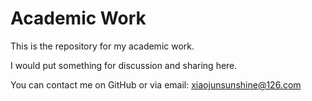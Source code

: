 Academic Work
==============
This is the repository for my academic work.

I would put something for discussion and sharing here.

You can contact me on GitHub or via email: xiaojunsunshine@126.com